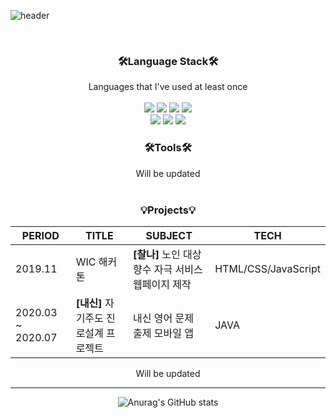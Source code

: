 ![header](https://capsule-render.vercel.app/api?type=rounded&color=BFACE0&text=Hello&desc=%I'm%20SungMin&descAlignY=80&fontColor=FFFFFF)

<div align="center">
<br/>

### 🛠️Language Stack🛠
Languages that I've used at least once <br/><br/>
<img src="https://img.shields.io/badge/JAVA-007396?style=for-the-badge&logo=java&logoColor=white">
<img src="https://img.shields.io/badge/Python-3776AB?style=for-the-badge&logo=Python&logoColor=white">
<img src="https://img.shields.io/badge/C-A8B9CC?style=for-the-badge&logo=C&logoColor=white">
<img src="https://img.shields.io/badge/c++-%2300599C.svg?style=for-the-badge&logo=c%2B%2B&logoColor=white"/></br>
<img src="https://img.shields.io/badge/JavaScript-F7DF1E?style=for-the-badge&logo=JavaScript&logoColor=white">
<img src="https://img.shields.io/badge/HTML5-E34F26?style=for-the-badge&logo=HTML5&logoColor=white">
<img src="https://img.shields.io/badge/CSS3-1572B6?style=for-the-badge&logo=CSS3&logoColor=white">

### 🛠️Tools🛠
Will be updated
<br/><br/>

### 💡Projects💡
|PERIOD|TITLE|SUBJECT|TECH|
|------|---|---|---|
|2019.11|WIC 해커톤|**[찰나]** 노인 대상 향수 자극 서비스 웹페이지 제작|HTML/CSS/JavaScript|
|2020.03 ~ 2020.07|**[내신]** 자기주도 진로설계 프로젝트|내신 영어 문제 출제 모바일 앱|JAVA|
Will be updated

***
![Anurag's GitHub stats](https://github-readme-stats.vercel.app/api?username=1010Min&show_icons=true&theme=material-palenight)

</div>

<!--
**1010Min/1010Min** is a ✨ _special_ ✨ repository because its `README.md` (this file) appears on your GitHub profile.

Here are some ideas to get you started:

- 🔭 I’m currently working on ...
- 🌱 I’m currently learning ...
- 👯 I’m looking to collaborate on ...
- 🤔 I’m looking for help with ...
- 💬 Ask me about ...
- 📫 How to reach me: ...
- 😄 Pronouns: ...
- ⚡ Fun fact: ...
-->
